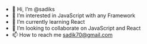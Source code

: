 - 👋 Hi, I’m @sadiks
- 👀 I’m interested in JavaScript with any Framework
- 🌱 I’m currently learning React 
- 💞️ I’m looking to collaborate on JavaScript and React
- 📫 How to reach me sadik70@gmail.com

<!---
sadiks/sadiks is a ✨ special ✨ repository because its `README.md` (this file) appears on your GitHub profile.
You can click the Preview link to take a look at your changes.
--->
